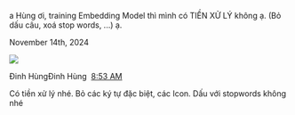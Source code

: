 
a Hùng ơi, training Embedding Model thì mình có TIỀN XỬ LÝ không ạ. (Bỏ dấu câu, xoá stop words, ...) ạ.

November 14th, 2024

![](https://ca.slack-edge.com/T07GKH6K2DP-U07G707HGAW-42aa95302eed-48)

Đinh HùngĐinh Hùng  [8:53 AM](https://magicalaiworkspace.slack.com/archives/D07MVG6EG7N/p1731549196659829)  

Có tiền xử lý nhé. Bỏ các ký tự đặc biệt, các Icon. Dấu với stopwords không nhé